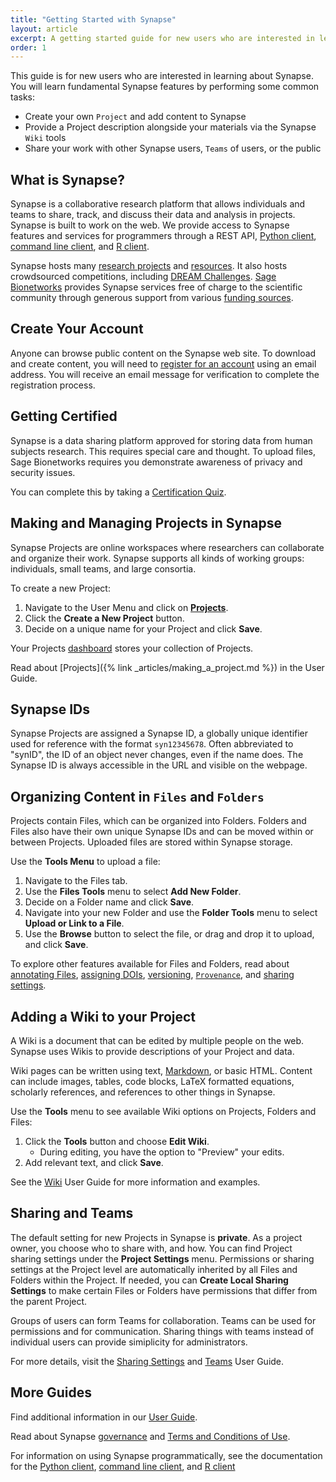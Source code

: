 ```yaml
---
title: "Getting Started with Synapse"
layout: article
excerpt: A getting started guide for new users who are interested in learning about Synapse.
order: 1
---
```


This guide is for new users who are interested in learning about Synapse. You will learn fundamental Synapse features by performing some common tasks:

* Create your own `Project` and add content to Synapse
* Provide a Project description alongside your materials via the Synapse `Wiki` tools
* Share your work with other Synapse users, `Teams` of users, or the public

## What is Synapse?


Synapse is a collaborative research platform that allows individuals and teams to share, track, and discuss their data and analysis in projects. Synapse is built to work on the web. We provide access to Synapse features and services for programmers through a REST API, [Python client](https://python-docs.synapse.org/build/html/index.html), [command line client](https://python-docs.synapse.org/build/html/CommandLineClient.html), and [R client](https://r-docs.synapse.org/). 

Synapse hosts many [research projects](https://www.synapse.org/#!StandaloneWiki:ResearchCommunities) and [resources](https://www.synapse.org/#!StandaloneWiki:OpenResearchProjects). It also hosts crowdsourced competitions, including [DREAM Challenges](http://dreamchallenges.org/). [Sage Bionetworks](http://www.sagebionetworks.org) provides Synapse services free of charge to the scientific community through generous support from various [funding sources](/articles/faq.html#how-is-synapse-funded).

## Create Your Account

Anyone can browse public content on the Synapse web site. To download and create content, you will need to [register for an account](https://www.synapse.org/register) using an email address. You will receive an email message for verification to complete the registration process.

## Getting Certified

Synapse is a data sharing platform approved for storing data from human subjects research. This requires special care and thought. To upload files, Sage Bionetworks requires you demonstrate awareness of privacy and security issues. 

You can complete this by taking a [Certification Quiz](https://www.synapse.org/#!Quiz:Certification).

## Making and Managing Projects in Synapse

Synapse Projects are online workspaces where researchers can collaborate and organize their work. Synapse supports all kinds of working groups: individuals, small teams, and large consortia.

To create a new Project:

1. Navigate to the User Menu and click on [**Projects**](https://www.synapse.org/#!Profile:v/projects).
2. Click the **Create a New Project** button.
3. Decide on a unique name for your Project and click **Save**.

Your Projects [dashboard](https://www.synapse.org/#!Profile:v/projects) stores your collection of Projects.

Read about [Projects]({% link _articles/making_a_project.md %}) in the User Guide.

## Synapse IDs

Synapse Projects are assigned a Synapse ID, a globally unique identifier used for reference with the format `syn12345678`. Often abbreviated to "synID", the ID of an object never changes, even if the name does. The Synapse ID is always accessible in the URL and visible on the webpage. 

## Organizing Content in `Files` and `Folders`

Projects contain Files, which can be organized into Folders. Folders and Files also have their own unique Synapse IDs and can be moved within or between Projects. Uploaded files are stored within Synapse storage.

Use the **Tools Menu** to upload a file: 

1. Navigate to the Files tab.
2. Use the **Files Tools** menu to select **Add New Folder**.
3. Decide on a Folder name and click **Save**.
4. Navigate into your new Folder and use the **Folder Tools** menu to select **Upload or Link to a File**.
5. Use the **Browse** button to select the file, or drag and drop it to upload, and click **Save**.

To explore other features available for Files and Folders, read about [annotating Files](/articles/annotation_and_query.html), [assigning DOIs](/articles/doi.html), [versioning](/articles/files_and_versioning.html), [`Provenance`](/articles/provenance.html), and [sharing settings](/articles/access_controls.html).

## Adding a Wiki to your Project

A Wiki is a document that can be edited by multiple people on the web. Synapse uses Wikis to provide descriptions of your Project and data.

Wiki pages can be written using text, [Markdown](https://www.markdownguide.org/), or basic HTML. Content can include images, tables, code blocks, LaTeX formatted equations, scholarly references, and references to other things in Synapse.

Use the **Tools** menu to see available Wiki options on Projects, Folders and Files: 

1. Click the **Tools** button and choose **Edit Wiki**.
	- During editing, you have the option to "Preview" your edits.
2. Add relevant text, and click **Save**.

See the [Wiki](/articles/wikis.html) User Guide for more information and examples.

## Sharing and Teams

The default setting for new Projects in Synapse is **private**. As a project owner, you choose who to share with, and how. You can find Project sharing settings under the **Project Settings** menu. Permissions or sharing settings at the Project level are automatically inherited by all Files and Folders within the Project. If needed, you can **Create Local Sharing Settings** to make certain Files or Folders have permissions that differ from the parent Project.

Groups of users can form Teams for collaboration. Teams can be used for permissions and for communication. Sharing things with teams instead of individual users can provide simiplicity for administrators.


For more details, visit the [Sharing Settings](/articles/access_controls.html) and [Teams](/articles/teams.html) User Guide.

## More Guides

Find additional information in our [User Guide](/articles).

Read about Synapse [governance](/articles/governance.html) and [Terms and Conditions of Use](https://s3.amazonaws.com/static.synapse.org/governance/SageBionetworksSynapseTermsandConditionsofUse.pdf?v=4).

For information on using Synapse programmatically, see the documentation for the [Python client](https://python-docs.synapse.org/build/html/index.html), [command line client](https://python-docs.synapse.org/build/html/CommandLineClient.html), and [R client](https://r-docs.synapse.org/)
